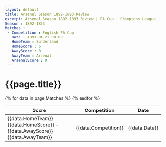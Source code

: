 ```yaml
---
layout: default
title: Arsenal Season 1892-1893 Review
excerpt: Arsenal Season 1892-1893 Review | FA Cup | Champions League | League Cup 
Season : 1892-1893
Matches :
 - Competition : English FA Cup
   Date : 1893-01-21 00:00
   HomeTeam : Sunderland
   HomeScore : 6
   AwayScore : 0
   AwayTeam : Arsenal
   ArsenalScore : 0
---
```



<div class="container">
    <h1>{{page.title}}</h1>
    <div class="responsive-table card-panel hoverable">
        <table class="highlight">
            <thead>
                <tr>
                    <th>Score</th>
                    <th>Competition</th>
                    <th>Date</th>
                </tr>
            </thead>
            <tbody>
                {% for data in page.Matches %}
                <tr>
                    <td>{{data.HomeTeam}} {{data.HomeScore}} - {{data.AwayScore}} {{data.AwayTeam}} </td>
                    <td>{{data.Competition}}</td>
                    <td>{{data.Date}}</td>
                </tr>
                {% endfor %}
            </tbody>
        </table>
    </div>
</div>